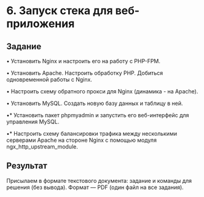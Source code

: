 # 6. Запуск стека для веб-приложения

## Задание

• Установить Nginx и настроить его на работу с PHP-FPM.

• Установить Apache. Настроить обработку PHP. Добиться одновременной работы с Nginx.

• Настроить схему обратного прокси для Nginx (динамика - на Apache).

• Установить MySQL. Создать новую базу данных и таблицу в ней.

•* Установить пакет phpmyadmin и запустить его веб-интерфейс для управления MySQL.

•* Настроить схему балансировки трафика между несколькими серверами Apache на стороне Nginx с помощью модуля ngx_http_upstream_module.

## Результат

Присылаем в формате текстового документа: задание и команды для решения (без вывода).
Формат — PDF (один файл на все задания).
